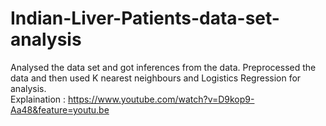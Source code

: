 # Indian-Liver-Patients-data-set-analysis

Analysed the data set and got inferences from the data. Preprocessed the data and then used K nearest neighbours and
Logistics Regression for analysis.<br/>
Explaination : https://www.youtube.com/watch?v=D9kop9-Aa48&feature=youtu.be
